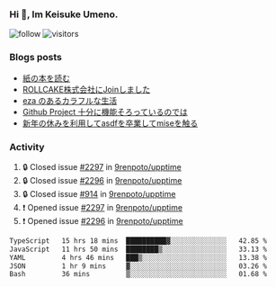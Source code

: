 ### Hi 👋, Im Keisuke Umeno.

<!--
**9renpoto/9renpoto** is a ✨ _special_ ✨ repository because its `README.md` (this file) appears on your GitHub profile.

Here are some ideas to get you started:

- 🔭 I’m currently working on ...
- 🌱 I’m currently learning ...
- 👯 I’m looking to collaborate on ...
- 🤔 I’m looking for help with ...
- 💬 Ask me about ...
- 📫 How to reach me: ...
- 😄 Pronouns: ...
- ⚡ Fun fact: ...
-->

![follow](https://img.shields.io/github/followers/9renpoto?label=Follow&style=social)
![visitors](https://komarev.com/ghpvc/?username=9renpoto&label=Profile%20views&color=0e75b6&style=flat)

### Blogs posts

<!-- BLOG-POST-LIST:START -->
- [紙の本を読む](https://9renpoto.win/entry/2024/02/25/reading-papar-book)
- [ROLLCAKE株式会社にJoinしました](https://9renpoto.win/entry/2024/02/11/join)
- [eza のあるカラフルな生活](https://9renpoto.win/entry/2024/02/01/eza)
- [Github Project 十分に機能そろっているのでは](https://9renpoto.win/entry/2024/01/14/gh-projects)
- [新年の休みを利用してasdfを卒業してmiseを触る](https://9renpoto.win/entry/2024/01/07/mise)
<!-- BLOG-POST-LIST:END -->

### Activity

<!--START_SECTION:activity-->
1. 🔒 Closed issue [#2297](https://github.com/9renpoto/upptime/issues/2297) in [9renpoto/upptime](https://github.com/9renpoto/upptime)
2. 🔒 Closed issue [#2296](https://github.com/9renpoto/upptime/issues/2296) in [9renpoto/upptime](https://github.com/9renpoto/upptime)
3. 🔒 Closed issue [#914](https://github.com/9renpoto/upptime/issues/914) in [9renpoto/upptime](https://github.com/9renpoto/upptime)
4. ❗ Opened issue [#2297](https://github.com/9renpoto/upptime/issues/2297) in [9renpoto/upptime](https://github.com/9renpoto/upptime)
5. ❗ Opened issue [#2296](https://github.com/9renpoto/upptime/issues/2296) in [9renpoto/upptime](https://github.com/9renpoto/upptime)
<!--END_SECTION:activity-->

<!--START_SECTION:waka-->

```txt
TypeScript   15 hrs 18 mins  ██████████▓░░░░░░░░░░░░░░   42.85 %
JavaScript   11 hrs 50 mins  ████████▒░░░░░░░░░░░░░░░░   33.13 %
YAML         4 hrs 46 mins   ███▒░░░░░░░░░░░░░░░░░░░░░   13.38 %
JSON         1 hr 9 mins     ▓░░░░░░░░░░░░░░░░░░░░░░░░   03.26 %
Bash         36 mins         ▒░░░░░░░░░░░░░░░░░░░░░░░░   01.68 %
```

<!--END_SECTION:waka-->
